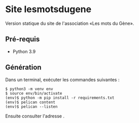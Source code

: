 # Site lesmotsdugene

Version statique du site de l'association «Les mots du Gène».

## Pré-requis

- Python 3.9

## Génération

Dans un terminal, exécuter les commandes suivantes :

```
$ python3 -m venv env
$ source env/bin/activate
(env)$ python -m pip install -r requirements.txt
(env)$ pelican content
(env)$ pelican --listen
```

Ensuite consulter l'adresse [](http://127.0.0.1:8000).
